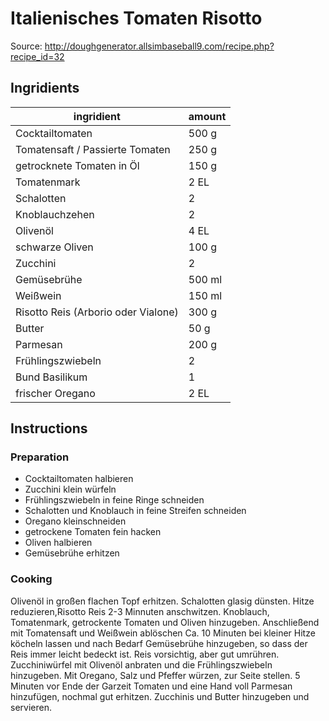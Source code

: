 # Italienisches Tomaten Risotto

Source: http://doughgenerator.allsimbaseball9.com/recipe.php?recipe_id=32

## Ingridients

| ingridient | amount |
| - | - |
| Cocktailtomaten | 500 g |
| Tomatensaft / Passierte Tomaten     | 250 g |
| getrocknete Tomaten in Öl | 150 g |
| Tomatenmark | 2 EL   |
| Schalotten | 2 |
| Knoblauchzehen | 2 |
| Olivenöl | 4 EL |
| schwarze Oliven | 100 g |
| Zucchini | 2 |
| Gemüsebrühe | 500 ml |
| Weißwein | 150 ml |
| Risotto Reis (Arborio oder Vialone) | 300 g |
| Butter | 50 g |
| Parmesan | 200 g |
| Frühlingszwiebeln | 2 |
| Bund Basilikum | 1 |
| frischer Oregano | 2 EL |

## Instructions

### Preparation
* Cocktailtomaten halbieren
* Zucchini klein würfeln
* Frühlingszwiebeln in feine Ringe schneiden
* Schalotten und Knoblauch in feine Streifen schneiden
* Oregano kleinschneiden
* getrockene Tomaten fein hacken
* Oliven halbieren
* Gemüsebrühe erhitzen

### Cooking
Olivenöl in großen flachen Topf erhitzen. Schalotten glasig dünsten. Hitze reduzieren,Risotto Reis 2-3 Minnuten anschwitzen. Knoblauch, Tomatenmark, getrockente Tomaten und Oliven hinzugeben. Anschließend mit Tomatensaft und Weißwein ablöschen
Ca. 10 Minuten bei kleiner Hitze köcheln lassen und nach Bedarf Gemüsebrühe hinzugeben, so dass der Reis immer leicht bedeckt ist.
Reis vorsichtig, aber gut umrühren.
Zucchiniwürfel mit Olivenöl anbraten und die Frühlingszwiebeln hinzugeben. Mit Oregano, Salz und Pfeffer würzen, zur Seite stellen.
5 Minuten vor Ende der Garzeit Tomaten und eine Hand voll Parmesan hinzufügen, nochmal gut erhitzen.
Zucchinis und Butter hinzugeben und servieren.
